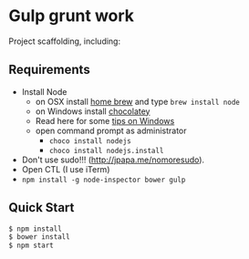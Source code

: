 # Gulp grunt work
Project scaffolding, including:

## Requirements

- Install Node
	- on OSX install [home brew](http://brew.sh/) and type `brew install node`
	- on Windows install [chocolatey](https://chocolatey.org/) 
    - Read here for some [tips on Windows](http://jpapa.me/winnode)
    - open command prompt as administrator
        - `choco install nodejs`
        - `choco install nodejs.install`
- Don't use sudo!!! (http://jpapa.me/nomoresudo).
- Open CTL (I use iTerm)
- `npm install -g node-inspector bower gulp`

## Quick Start
```bash
$ npm install
$ bower install
$ npm start
```

